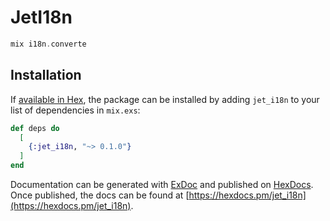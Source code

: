 # JetI18n

```elixir
mix i18n.converte
```

## Installation

If [available in Hex](https://hex.pm/docs/publish), the package can be installed
by adding `jet_i18n` to your list of dependencies in `mix.exs`:

```elixir
def deps do
  [
    {:jet_i18n, "~> 0.1.0"}
  ]
end
```

Documentation can be generated with [ExDoc](https://github.com/elixir-lang/ex_doc)
and published on [HexDocs](https://hexdocs.pm). Once published, the docs can
be found at [https://hexdocs.pm/jet_i18n](https://hexdocs.pm/jet_i18n).

